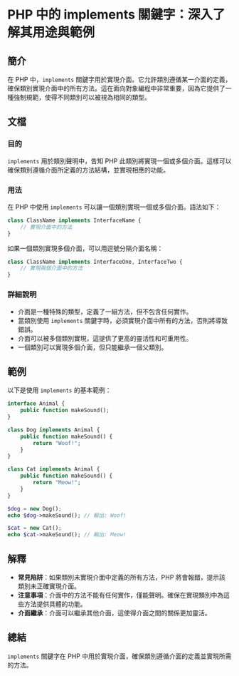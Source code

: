 <!--
Meta Description: # PHP 中的 implements 關鍵字：深入了解其用途與範例 ## 簡介 在 PHP 中，`implements` 關鍵字用於實現介面。它允許類別遵循某一介面的定義，確保類別實現介面中的所有方法。這在面向對象編程中非常重要，因為它提供了一種強制規範，使得不同類別可以被視為相同的類型。 ## ...
Meta Keywords: implements, php, makesound, class, dog
-->

# PHP 中的 implements 關鍵字：深入了解其用途與範例

## 簡介
在 PHP 中，`implements` 關鍵字用於實現介面。它允許類別遵循某一介面的定義，確保類別實現介面中的所有方法。這在面向對象編程中非常重要，因為它提供了一種強制規範，使得不同類別可以被視為相同的類型。

## 文檔
### 目的
`implements` 用於類別聲明中，告知 PHP 此類別將實現一個或多個介面。這樣可以確保類別遵循介面所定義的方法結構，並實現相應的功能。

### 用法
在 PHP 中使用 `implements` 可以讓一個類別實現一個或多個介面。語法如下：

```php
class ClassName implements InterfaceName {
    // 實現介面中的方法
}
```

如果一個類別實現多個介面，可以用逗號分隔介面名稱：

```php
class ClassName implements InterfaceOne, InterfaceTwo {
    // 實現兩個介面中的方法
}
```

### 詳細說明
- 介面是一種特殊的類型，定義了一組方法，但不包含任何實作。
- 當類別使用 `implements` 關鍵字時，必須實現介面中所有的方法，否則將導致錯誤。
- 介面可以被多個類別實現，這提供了更高的靈活性和可重用性。
- 一個類別可以實現多個介面，但只能繼承一個父類別。

## 範例
以下是使用 `implements` 的基本範例：

```php
interface Animal {
    public function makeSound();
}

class Dog implements Animal {
    public function makeSound() {
        return "Woof!";
    }
}

class Cat implements Animal {
    public function makeSound() {
        return "Meow!";
    }
}

$dog = new Dog();
echo $dog->makeSound(); // 輸出: Woof!

$cat = new Cat();
echo $cat->makeSound(); // 輸出: Meow!
```

## 解釋
- **常見陷阱**：如果類別未實現介面中定義的所有方法，PHP 將會報錯，提示該類別未正確實現介面。
- **注意事項**：介面中的方法不能有任何實作，僅能聲明。確保在實現類別中為這些方法提供具體的功能。
- **介面繼承**：介面可以繼承其他介面，這使得介面之間的關係更加靈活。

## 總結
`implements` 關鍵字在 PHP 中用於實現介面，確保類別遵循介面的定義並實現所需的方法。